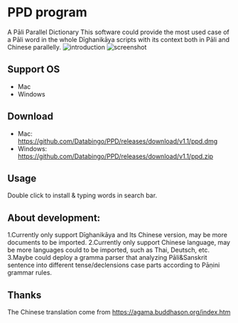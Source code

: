 # PPD program
A Pāli Parallel Dictionary 
This software could provide the most used case of a Pāli word in the whole Dīghanikāya scripts with its context both in Pāli and Chinese parallelly.
![introduction](ppd_intro.gif)
![screenshot](ppd.gif)

## Support OS
- Mac
- Windows

## Download
- Mac: https://github.com/Databingo/PPD/releases/download/v1.1/ppd.dmg
- Windows: https://github.com/Databingo/PPD/releases/download/v1.1/ppd.zip


## Usage
Double click to install & typing words in search bar.

## About development:
1.Currently only support Dīghanikāya and lts Chinese version, may be more documents to be imported.
2.Currently only support Chinese language, may be more languages could to be imported, such as Thai, Deutsch, etc.
3.Maybe could deploy a gramma parser that analyzing Pāli&Sanskrit sentence into different tense/declensions case parts according to Pāṇini grammar rules.


## Thanks
The Chinese translation come from https://agama.buddhason.org/index.htm

